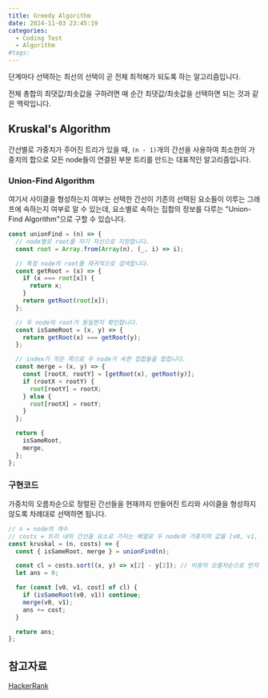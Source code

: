 ```yaml
---
title: Greedy Algorithm
date: 2024-11-03 23:45:19
categories:
  - Coding Test
  - Algorithm
#tags:
---
```

단계마다 선택하는 최선의 선택이 곧 전체 최적해가 되도록 하는 알고리즘입니다.

전체 총합의 최댓값/최솟값을 구하려면 매 순간 최댓값/최솟값을 선택하면 되는 것과 같은 맥락입니다.

## Kruskal's Algorithm

간선별로 가중치가 주어진 트리가 있을 때, `(n - 1)`개의 간선을 사용하여 최소한의 가중치의 합으로 모든 node들이 연결된 부분 트리를 만드는 대표적인 알고리즘입니다.

### Union-Find Algorithm

여기서 사이클을 형성하는지 여부는 선택한 간선이 기존의 선택된 요소들이 이루는 그래프에 속하는지 여부로 알 수 있는데, 요소별로 속하는 집합의 정보를 다루는 "Union-Find Algorithm"으로 구할 수 있습니다.

```js
const unionFind = (n) => {
  // node별로 root를 자기 자신으로 지정합니다.
  const root = Array.from(Array(n), (_, i) => i);

  // 특정 node의 root를 재귀적으로 검색합니다.
  const getRoot = (x) => {
    if (x === root[x]) {
      return x;
    }
    return getRoot(root[x]);
  };

  // 두 node의 root가 동일한지 확인합니다.
  const isSameRoot = (x, y) => {
    return getRoot(x) === getRoot(y);
  };

  // index가 작은 쪽으로 두 node가 속한 집합들을 합칩니다.
  const merge = (x, y) => {
    const [rootX, rootY] = [getRoot(x), getRoot(y)];
    if (rootX < rootY) {
      root[rootY] = rootX;
    } else {
      root[rootX] = rootY;
    }
  };

  return {
    isSameRoot,
    merge,
  };
};
```

### 구현코드

가중치의 오름차순으로 정렬된 간선들을 현재까지 만들어진 트리와 사이클을 형성하지 않도록 차례대로 선택하면 됩니다.

```js
// n = node의 개수
// costs = 트리 내의 간선을 요소로 가지는 배열로 두 node와 가중치의 값을 [v0, v1, cost] 형태로 가집니다.
const kruskal = (n, costs) => {
  const { isSameRoot, merge } = unionFind(n);

  const cl = costs.sort((x, y) => x[2] - y[2]); // 비용의 오름차순으로 먼저 정렬합니다.
  let ans = 0;

  for (const [v0, v1, cost] of cl) {
    if (isSameRoot(v0, v1)) continue;
    merge(v0, v1);
    ans += cost;
  }

  return ans;
};
```

## 참고자료

[HackerRank](https://www.youtube.com/@HackerrankOfficial/playlists)